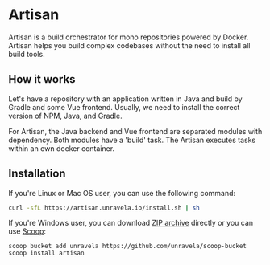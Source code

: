 # Artisan

Artisan is a build orchestrator for mono repositories powered by Docker.
Artisan helps you build complex codebases without the need to install all build tools.
 
## How it works
Let's have a repository with an application written in Java and build by Gradle and some 
Vue frontend. Usually, we need to install the correct version of NPM, Java, and Gradle.

For Artisan, the Java backend and Vue frontend are separated modules with dependency. 
Both modules have a 'build' task. The Artisan executes tasks within an own docker container. 

## Installation
If you're Linux or Mac OS user, you can use the following command:

```bash
curl -sfL https://artisan.unravela.io/install.sh | sh
```

If you're Windows user, you can download [ZIP archive](https://github.com/unravela/artisan/releases/latest) directly or you can use [Scoop](https://scoop.sh/):

```
scoop bucket add unravela https://github.com/unravela/scoop-bucket
scoop install artisan
```